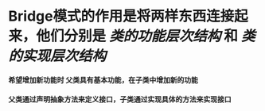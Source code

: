 # Bridge模式的作用是将两样东西连接起来，他们分别是 *类的功能层次结构* 和 *类的实现层次结构*

#### 希望增加新功能时 父类具有基本功能，在子类中增加新的功能
#### 父类通过声明抽象方法来定义接口，子类通过实现具体的方法来实现接口

